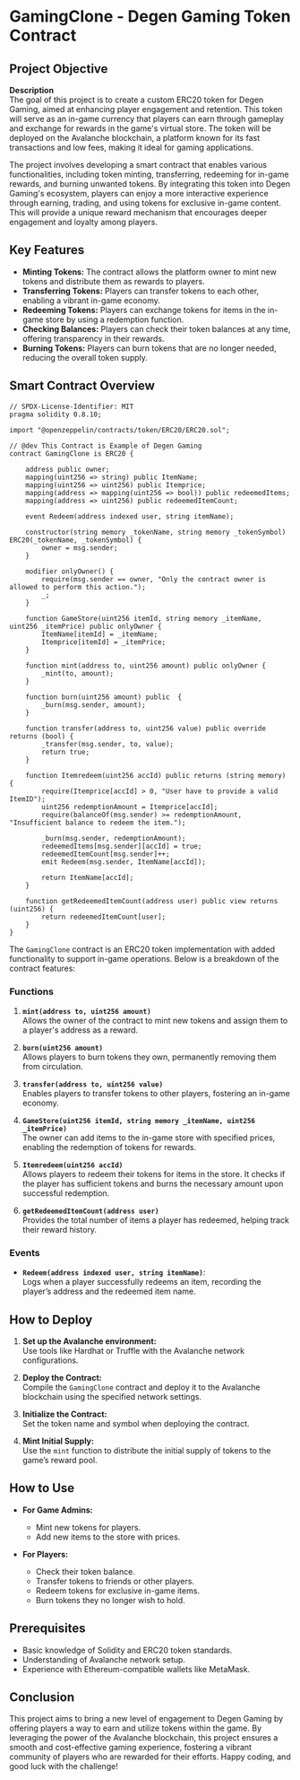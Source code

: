 # GamingClone - Degen Gaming Token Contract

## Project Objective

**Description**  
The goal of this project is to create a custom ERC20 token for Degen Gaming, aimed at enhancing player engagement and retention. This token will serve as an in-game currency that players can earn through gameplay and exchange for rewards in the game's virtual store. The token will be deployed on the Avalanche blockchain, a platform known for its fast transactions and low fees, making it ideal for gaming applications.

The project involves developing a smart contract that enables various functionalities, including token minting, transferring, redeeming for in-game rewards, and burning unwanted tokens. By integrating this token into Degen Gaming's ecosystem, players can enjoy a more interactive experience through earning, trading, and using tokens for exclusive in-game content. This will provide a unique reward mechanism that encourages deeper engagement and loyalty among players.

## Key Features

- **Minting Tokens:** The contract allows the platform owner to mint new tokens and distribute them as rewards to players.
- **Transferring Tokens:** Players can transfer tokens to each other, enabling a vibrant in-game economy.
- **Redeeming Tokens:** Players can exchange tokens for items in the in-game store by using a redemption function.
- **Checking Balances:** Players can check their token balances at any time, offering transparency in their rewards.
- **Burning Tokens:** Players can burn tokens that are no longer needed, reducing the overall token supply.

## Smart Contract Overview

```solidity
// SPDX-License-Identifier: MIT
pragma solidity 0.8.10;

import "@openzeppelin/contracts/token/ERC20/ERC20.sol";

// @dev This Contract is Example of Degen Gaming 
contract GamingClone is ERC20 {

    address public owner;
    mapping(uint256 => string) public ItemName;
    mapping(uint256 => uint256) public Itemprice;
    mapping(address => mapping(uint256 => bool)) public redeemedItems;
    mapping(address => uint256) public redeemedItemCount;

    event Redeem(address indexed user, string itemName);

    constructor(string memory _tokenName, string memory _tokenSymbol) ERC20(_tokenName, _tokenSymbol) {
        owner = msg.sender;
    }

    modifier onlyOwner() {
        require(msg.sender == owner, "Only the contract owner is allowed to perform this action.");
        _;
    }

    function GameStore(uint256 itemId, string memory _itemName, uint256 _itemPrice) public onlyOwner {
        ItemName[itemId] = _itemName;
        Itemprice[itemId] = _itemPrice;
    }

    function mint(address to, uint256 amount) public onlyOwner {
        _mint(to, amount);
    }

    function burn(uint256 amount) public  {
        _burn(msg.sender, amount);
    }

    function transfer(address to, uint256 value) public override returns (bool) {
        _transfer(msg.sender, to, value);
        return true;
    }

    function Itemredeem(uint256 accId) public returns (string memory) {
        require(Itemprice[accId] > 0, "User have to provide a valid ItemID");
        uint256 redemptionAmount = Itemprice[accId];
        require(balanceOf(msg.sender) >= redemptionAmount, "Insufficient balance to redeem the item.");

        _burn(msg.sender, redemptionAmount);
        redeemedItems[msg.sender][accId] = true;
        redeemedItemCount[msg.sender]++;
        emit Redeem(msg.sender, ItemName[accId]);

        return ItemName[accId];
    }

    function getRedeemedItemCount(address user) public view returns (uint256) {
        return redeemedItemCount[user];
    }
}
```

The `GamingClone` contract is an ERC20 token implementation with added functionality to support in-game operations. Below is a breakdown of the contract features:

### Functions

1. **`mint(address to, uint256 amount)`**  
   Allows the owner of the contract to mint new tokens and assign them to a player's address as a reward.

2. **`burn(uint256 amount)`**  
   Allows players to burn tokens they own, permanently removing them from circulation.

3. **`transfer(address to, uint256 value)`**  
   Enables players to transfer tokens to other players, fostering an in-game economy.

4. **`GameStore(uint256 itemId, string memory _itemName, uint256 _itemPrice)`**  
   The owner can add items to the in-game store with specified prices, enabling the redemption of tokens for rewards.

5. **`Itemredeem(uint256 accId)`**  
   Allows players to redeem their tokens for items in the store. It checks if the player has sufficient tokens and burns the necessary amount upon successful redemption.

6. **`getRedeemedItemCount(address user)`**  
   Provides the total number of items a player has redeemed, helping track their reward history.

### Events

- **`Redeem(address indexed user, string itemName)`**:  
  Logs when a player successfully redeems an item, recording the player’s address and the redeemed item name.

## How to Deploy

1. **Set up the Avalanche environment:**  
   Use tools like Hardhat or Truffle with the Avalanche network configurations.

2. **Deploy the Contract:**  
   Compile the `GamingClone` contract and deploy it to the Avalanche blockchain using the specified network settings.

3. **Initialize the Contract:**  
   Set the token name and symbol when deploying the contract.

4. **Mint Initial Supply:**  
   Use the `mint` function to distribute the initial supply of tokens to the game’s reward pool.

## How to Use

- **For Game Admins:**  
  - Mint new tokens for players.
  - Add new items to the store with prices.
  
- **For Players:**  
  - Check their token balance.
  - Transfer tokens to friends or other players.
  - Redeem tokens for exclusive in-game items.
  - Burn tokens they no longer wish to hold.

## Prerequisites

- Basic knowledge of Solidity and ERC20 token standards.
- Understanding of Avalanche network setup.
- Experience with Ethereum-compatible wallets like MetaMask.

## Conclusion

This project aims to bring a new level of engagement to Degen Gaming by offering players a way to earn and utilize tokens within the game. By leveraging the power of the Avalanche blockchain, this project ensures a smooth and cost-effective gaming experience, fostering a vibrant community of players who are rewarded for their efforts. Happy coding, and good luck with the challenge!
